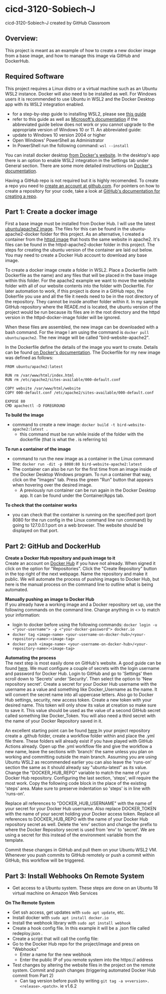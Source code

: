 # cicd-3120-Sobiech-J
cicd-3120-Sobiech-J created by GitHub Classroom

## **Overview:**
This project is meant as an example of how to create a new docker image from a base image, and how to manage this image via GitHub and DockerHub.

## **Required Software**

This project requires a Linux distro or a virtual machine such as an Ubuntu WSL2 instance. Docker will also need to be installed as well. For Windows users it is recommended to use Ubuntu in WSL2 and the Docker Desktop app with its WSL2 integration enabled.
  * for a step-by-step guide to installing WSL2, please see [this guide](https://www.windowscentral.com/how-install-wsl2-windows-10)
  * refer to this guide as well as [Microsoft's documentation](https://docs.microsoft.com/en-us/windows/wsl/install) if the abbreviated guide below does not work or you cannot upgrade to the appropriate version of Windows 10 or 11.
An abbreviated guide:
  *  update to Windows 10 version 2004 or higher
  *  Open Windows' PowerShell as Administrator
  *  In PowerShell run the following command: `wsl --install`

You can install docker desktop [from Docker's website](https://docs.docker.com/desktop/windows/install/). In the desktop's app there is an option to enable WSL2 integration in the Settings tab under General section. There are some more detailed instructions on [Docker's documentation](https://docs.docker.com/desktop/windows/wsl/).

Having a GitHub repo is not required but it is highly recomended. To create a repo you need to [create an account at github.com](github.com). For pointers on how to create a repository for your code, take a look at [GitHub's documentation for creating a repo](https://docs.github.com/en/get-started/quickstart/create-a-repo).

## **Part 1: Create a docker image**

First a base image must be installed from Docker Hub. I will use the latest [ubuntu/apache2 image](https://hub.docker.com/r/ubuntu/apache2). The files for this can be found in the ubuntu-apache2-docker folder for this project. As an alternative, I created a container from the [httpd image](https://hub.docker.com/_/httpd) that hosts the same website in apache2. It's files can be found in the httpd-apache2-docker folder in this project. The steps for creating the ubuntu version of the container are laid out below. You may need to create a Docker Hub account to download any base image.

To create a docker image create a folder in WSL2. Place a Dockerfile (with Dockerfile as the name) and any files that will be placed in the base image within this folder. For the apache2 example we want to move the website folder with all of our website contents into the folder with Dockerfile. For later automation to work, if this project is done in a GitHub repo, the Dokerfile you use and all the file it needs need to be in the root directory of the repository. They cannot be inside another folder within it. In my sample GitHub repository where the READE.md is located, the ubuntu version of the project would be run because its files are in the root directory and the httpd version in the httpd-docker-image folder will be ignored.

When these files are assembled, the new image can be downloaded with a bash command. For the image I am using the command is `docker pull ubuntu/apache2`. The new image will be called "bird-website-apache2".

In the Dockerfile define the details of the image you want to create. Details can be found [on Docker's documentation](https://docs.docker.com/engine/reference/builder/). The Dockerfile for my new image was defined as follows:

```
FROM ubuntu/apache2:latest

RUN rm /var/www/html/index.html
RUN rm /etc/apache2/sites-available/000-default.conf

COPY website /var/www/html/website
COPY 000-default.conf /etc/apache2/sites-available/000-default.conf

EXPOSE 80
CMD apachectl -D FOREGROUND
```

**To build the image**
* command to create a new image: `docker build -t bird-website-apache2:latest .`
  * this command must be run while inside of the folder with the dockerfile (that is what the . is referring to)

**To run a container of the image**
* command to run the new image as a container in the Linux command line: `docker run -dit -p 8080:80 bird-website-apache2:latest`
* The container can also be run for the first time from an image inside of the Docker Desktop Windows program. To run a container that way, click on the "Images" tab. Press the green "Run" button that appears when hovering over the desired image.
  * A previously run container can be run again in the Docker Desktop app. It can be found under the Container/Apps tab.

**To check that the container works**
* you can check that the container is running on the specified port (port 8080 for the run config in the Linux command line run command) by going to 127.0.0.1:port on a web browser. The website should be displayed on that port.


## **Part 2: GitHub and DockerHub**

**Create a Docker Hub repository and push image to it**<br>
Create an account on [Docker Hub]( https://hub.docker.com/) if you have not already. When signed it click on the option for "Repositories". Click the "Create Repository" button in the top right of the next webpage. Name the repository and make it public. We will automate the process of pushing images to Docker Hub, but here is the manual process on the command line to outline what is being automated.

**Manually pushing an image to Docker Hub**<br>
If you already have a working image and a Docker repository set up, use the following commands on the command line. Change anything in <> to match your information:
* login to docker before using the following commands: `docker login -u <"your-username"> -p <"your-docker-password"> docker.io`
* `docker tag <image-name> <your-username-on-docker-hub>/<your-repository-name>:<image-tag>`
* `docker push <image-name> <your-username-on-docker-hub>/<your-repository-name>:<image-tag>`

**Automating the process**<br>
The next step is most easily done on GitHub's website. A good guide can be found [here](https://docs.docker.com/ci-cd/github-actions/). We must configure a couple of secrets with the login username and password for Docker Hub. Login to GitHub and go to 'Settings' then scroll down to 'Secrets' under 'Security'. Then select the option to 'New repository secret'. Create a secret for your Docker Hub username with the username as a value and something like Docker_Username as the name. It will convert the secret name into all uppercase letters. Also go to Docker Hub settings, security, new access token. Create a new token with your desired name. This token will only show its value at creation so make sure to save it. This value should be used as the value of a second GitHub secret called something like Docker_Token. You will also need a third secret with the name of your Docker Repository saved in it.

An excellent starting point can be found [here](https://github.com/pattonsgirl/Spring2022-CEG3120/blob/main/Projects/Project5/sample-workflows/docker-workflow-v2.yml).In your project repository create a .github folder, create a workflow folder within and place the .yml file there. These folders will already exist if you have played with GitHub Actions already. Open up the .yml workflow file and give the workflow a new name, leave the sections with 'branch' the same unless you plan on working and committing outside the main branch. Assuming you are using Ubuntu WSL2 as recommended earlier you can also leave the 'runs-on' section the same as it should already say "ubuntu-latest" as its value. Change the "DOCKER_HUB_REPO" variable to match the name of your Docker Hub repository. Configuring the last section, 'steps', will require the most work. Copy the following code block in the place of the existing 'steps' area. Make sure to preserve indentation so 'steps' is in line with 'runs-on'.

Replace all references to "DOCKER_HUB_USERNAME" with the name of your secret for your Docker Hub username. Also replace DOCKER_TOKEN with the name of your secret holding your Docker access token. Replace all references to DOCKER_HUB_REPO with the name of your Docker Hub repository secret as well. Delete the 'env' section and change the prefix to where the Docker Repository secret is used from 'env' to 'secret'. We are using a secret for this instead of the environment variable from the template.

Commit these changes in GitHub and pull them on your Ubuntu WSL2 VM. Whenever you push commits to GitHub remotely or push a commit within GitHub, this workflow will be triggered.

## **Part 3: Install Webhooks On Remote System**
* Get access to a Ubuntu system. These steps are done on an Ubuntu 18 virtual machine on Amazon Web Services

**On The Remote System**
* Get ssh access, get updates with `sudo apt update`, etc.
* Install docker with `sudo apt install docker.io`
* Install the webhook library with `sudo apt install webhook`
* Create a hook config file. In this example it will be a .json file called redeploy.json .
* Create a script that will call the config file:
* Go to the Docker Hub repo for the project/image and press on "Webhooks"
  * Enter a name for the new webhook
  * Enter the public IP of you remote system into the https:// address
* Test changes by altering the website files in the project on the remote system. Commit and push changes (triggering automated Docker Hub commit from Part 2)
  * Can tag version before push by writing `git tag -a v<version>.<release>.<patch>`. ie v1.6.2
